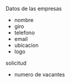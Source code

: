Datos de las empresas

- nombre
- giro
- telefono
- email
- ubicacion
- logo

solicitud
- numero de vacantes
